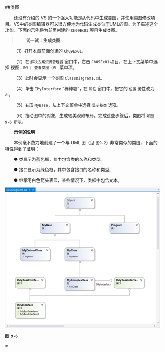 ##类图

&emsp;&emsp;还没有介绍的 VS 的一个强大功能是从代码中生成类图，并使用类图修改项目。VS中的类图编辑器可以很方便地为代码生成类似于UML的图。为了描述这个功能，下面的示例将为前面创建的 `Ch09Ex01` 项目生成类图。

>&emsp;&emsp;**试一试：生成类图**

&emsp;&emsp;（1）打开本章前面创建的 `Ch09Ex01`。

&emsp;&emsp;（2）在 `解决方案资源管理器` 窗口中，右击 `Ch09Ex01` 项目，在上下文菜单中选择 视图 `（W）| 查看类图（V）` 菜单项。

&emsp;&emsp;（3）此时会显示一个类图 `ClassDiagram1.cd`。

&emsp;&emsp;（4）单击 `IMyInterface` “棒棒糖”，在 `属性` 窗口中，把它的 `位置` 属性改为 `右`。

&emsp;&emsp;（5）右击 `MyBase`，从上下文菜单中选择 `显示基类` 选项。

&emsp;&emsp;（6）拖动图中的对象，生成较美观的布局。完成这些步骤后，类图将 `如图 9-6 所示`。


&emsp;&emsp;**示例的说明**

&emsp;&emsp;本例毫不费力地创建了一个与 UML 图（见 `图9-2`）非常类似的类图，下面的特性得到了证明：

&emsp;&emsp;● 类显示为蓝色框，其中包含类的名称和类型。

&emsp;&emsp;● 接口显示为绿色框，其中包含接口的名称和类型。

&emsp;&emsp;● 继承用白色箭头表示，某些情况下，类框中包含文本。


![图 9-6](/assets/9-6.png)


**`图 9-6`**








🔚